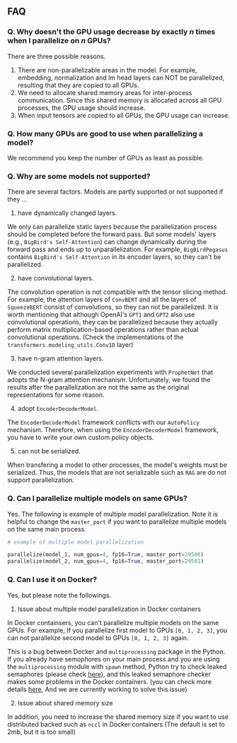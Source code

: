 
## FAQ
### Q. Why doesn't the GPU usage decrease by exactly _n_ times when I parallelize on _n_ GPUs?

There are three possible reasons. 

1. There are non-parallelizable areas in the model. For example, embedding, normalization and lm head layers can NOT be parallelized, resulting that they are copied to all GPUs.
2. We need to allocate shared memory areas for inter-process communication. Since this shared memory is allocated across all GPU processes, the GPU usage should increase.
3. When input tensors are copied to all GPUs, the GPU usage can increase.
  
### Q. How many GPUs are good to use when parallelizing a model?
We recommend you keep the number of GPUs as least as possible.

### Q. Why are some models not supported?
There are several factors.
Models are partly supported or not supported if they ...

1. have dynamically changed layers. 

We only can parallelize static layers because the parallelization process should be completed before the forward pass. But some models' layers (e.g., `BigBird's Self-Attention`) can change dynamically during the forward pass and ends up to unparallelization. For example, `BigBirdPegasus` contains `BigBird's Self-Attention` in its encoder layers, so they can't be parallelized.

2. have convolutional layers. 

The convolution operation is not compatible with the tensor slicing method. For example, the attention layers of `ConvBERT` and all the layers of `SqueezeBERT` consist of convolutions, so they can not be parallelized. It is worth mentioning that although OpenAI's `GPT1` and `GPT2` also use convolutional operations, they can be parallelized because they actually perform matrix multiplication-based operations rather than actual convolutional operations. (Check the implementations of the `transformers.modeling_utils.Conv1D` layer)

3. have n-gram attention layers. 

We conducted several parallelization experiments with `ProphetNet` that adopts the N-gram attention mechanism. Unfortunately, we found the results after the parallelization are not the same as the original representations for some reason.

4. adopt `EncoderDecoderModel`. 

The `EncoderDecoderModel` framework conflicts with our `AutoPolicy` mechanism. Therefore, when using the `EncoderDecoderModel` framework, you have to write your own custom policy objects.

5. can not be serialized.

When transfering a model to other processes, the model's weights must be serialized. Thus, the models that are not serializable such as `RAG` are do not support parallelization.

### Q. Can I parallelize multiple models on same GPUs?
Yes. The following is example of multiple model parallelization. Note it is helpful to change the `master_port` if you want to parallelize multiple models on the same main process.

```python
# example of multiple model parallelization

parallelize(model_1, num_gpus=4, fp16=True, master_port=29500)
parallelize(model_2, num_gpus=4, fp16=True, master_port=29501)
```

### Q. Can I use it on Docker?
Yes, but please note the followings.

1. Issue about multiple model parallelization in Docker containers

In Docker containsers, you can't parallelize multiple models on the same GPUs. For example, If you parallelize first model to GPUs `[0, 1, 2, 3]`, you can not parallelize second model to GPUs `[0, 1, 2, 3]` again. 

This is a bug between Docker and `multiprocessing` package in the Python. If you already have semophores on your main process and you are using the `multiprocessing` module with `spawn` method, Python try to check leaked semaphores (please check [here](https://docs.python.org/3/library/multiprocessing.html#contexts-and-start-methods)), and this leaked semaphore checker makes some problems in the Docker containers. (you can check more details [here](https://stackoverflow.com/questions/54650904/python-multiprocessing-crashes-docker-container), And we are currently working to solve this issue)

2. Issue about shared memory size

In addition, you need to increase the shared memory size if you want to use distributed backed such as `nccl` in Docker containers (The default is set to 2mb, but it is too small)
